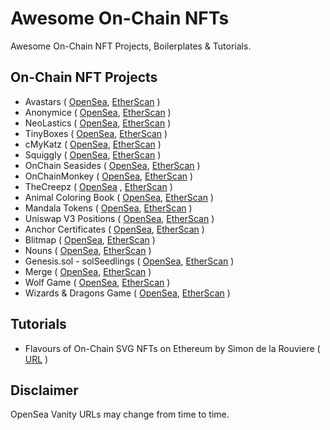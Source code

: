 # Awesome On-Chain NFTs
Awesome On-Chain NFT Projects, Boilerplates & Tutorials.

## On-Chain NFT Projects

* Avastars ( [OpenSea](https://opensea.io/collection/avastar), [EtherScan](https://etherscan.io/address/0xf3e778f839934fc819cfa1040aabacecba01e049) )
* Anonymice ( [OpenSea](https://opensea.io/collection/anonymice), [EtherScan](https://etherscan.io/address/0xbad6186e92002e312078b5a1dafd5ddf63d3f731) )
* NeoLastics ( [OpenSea](https://opensea.io/collection/neolastics), [EtherScan](https://etherscan.io/address/0xb2d6fb1dc231f97f8cc89467b52f7c4f78484044) )
* TinyBoxes ( [OpenSea](https://opensea.io/collection/tinyboxes), [EtherScan](https://etherscan.io/address/0x46f9a4522666d2476a5f5cd51ea3e0b5800e7f98) )
* cMyKatz ( [OpenSea](https://opensea.io/collection/cmykatz-nfts), [EtherScan](https://etherscan.io/address/0x1f2403da6a03f989d3588f61c9a6c6dbf94061b7) )
* Squiggly ( [OpenSea](https://opensea.io/collection/squiggly), [EtherScan](https://etherscan.io/address/0x36f379400de6c6bcdf4408b282f8b685c56adc60) )
* OnChain Seasides ( [OpenSea](https://opensea.io/collection/onchain-seasides), [EtherScan](https://etherscan.io/address/0xccb6e4a1c42f4892cde27a8bc2e50bba0b43d224) )
* OnChainMonkey ( [OpenSea](https://opensea.io/collection/onchainmonkey), [EtherScan](https://etherscan.io/address/0x960b7a6bcd451c9968473f7bbfd9be826efd549a) )
* TheCreepz ( [OpenSea]() , [EtherScan](https://etherscan.io/address/0xf18E9C8378C84999D07F4b0089bA1AD80e408600#code) )
* Animal Coloring Book ( [OpenSea](https://opensea.io/collection/animal-coloring-book), [EtherScan](https://etherscan.io/address/0x69c40e500b84660cb2ab09cb9614fa2387f95f64) )
* Mandala Tokens ( [OpenSea](https://opensea.io/collection/mandala-tokens), [EtherScan](https://etherscan.io/address/0xdaca87395f3b1bbc46f3fa187e996e03a5dcc985) )
* Uniswap V3 Positions ( [OpenSea](https://opensea.io/collection/uniswap-v3-positions), [EtherScan](https://etherscan.io/address/0xc36442b4a4522e871399cd717abdd847ab11fe88) )
* Anchor Certificates ( [OpenSea](https://opensea.io/collection/anchor-certificates), [EtherScan](https://etherscan.io/address/0x600a4446094c341693c415e6743567b9bfc8a4a8) )
* Blitmap ( [OpenSea](https://opensea.io/collection/blitmap), [EtherScan](https://etherscan.io/address/0x8d04a8c79ceb0889bdd12acdf3fa9d207ed3ff63) )
* Nouns ( [OpenSea](https://opensea.io/collection/nouns), [EtherScan](https://etherscan.io/address/0x9c8ff314c9bc7f6e59a9d9225fb22946427edc03) )
* Genesis.sol - solSeedlings ( [OpenSea](https://opensea.io/collection/genesis-sol-solseedlings), [EtherScan](https://etherscan.io/address/0x5d4683ba64ee6283bb7fdb8a91252f6aab32a110) )
* Merge ( [OpenSea](https://opensea.io/collection/m), [EtherScan](https://etherscan.io/address/0x27d270b7d58d15d455c85c02286413075f3c8a31) )
* Wolf Game ( [OpenSea](https://opensea.io/collection/wolf-game-migrated), [EtherScan](https://etherscan.io/address/0x7f36182dee28c45de6072a34d29855bae76dbe2f) )
* Wizards & Dragons Game ( [OpenSea](https://opensea.io/collection/wizards-dragons-game-v2), [EtherScan](https://etherscan.io/address/0x999e88075692bcee3dbc07e7e64cd32f39a1d3ab) )

## Tutorials

* Flavours of On-Chain SVG NFTs on Ethereum by Simon de la Rouviere ( [URL](https://blog.simondlr.com/posts/flavours-of-on-chain-svg-nfts-on-ethereum) )

## Disclaimer

OpenSea Vanity URLs may change from time to time.
